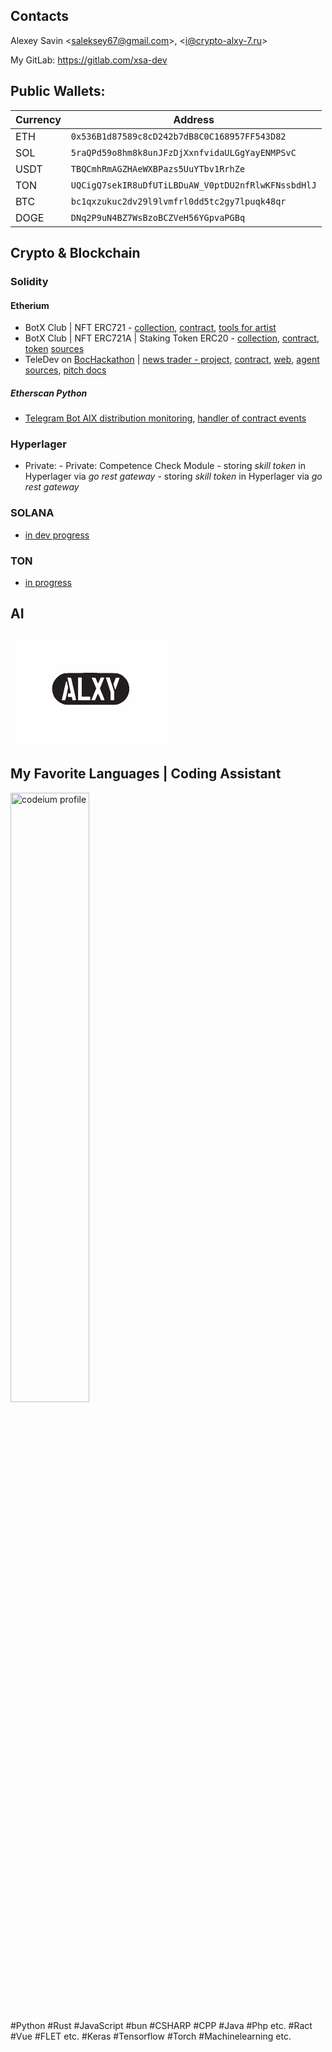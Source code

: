 ## Contacts

Alexey Savin &lt;saleksey67@gmail.com&gt;, &lt;i@crypto-alxy-7.ru&gt;

My GitLab: https://gitlab.com/xsa-dev

## Public Wallets:

| Currency | Address                                              |
|----------|------------------------------------------------------|
| ETH      | `0x536B1d87589c8cD242b7dB8C0C168957FF543D82`         |
| SOL      | `5raQPd59o8hm8k8unJFzDjXxnfvidaULGgYayENMPSvC`       |
| USDT     | `TBQCmhRmAGZHAeWXBPazs5UuYTbv1RrhZe`                 |
| TON      | `UQCigQ7sekIR8uDfUTiLBDuAW_V0ptDU2nfRlwKFNssbdHlJ`   |
| BTC      | `bc1qxzukuc2dv29l9lvmfrl0dd5tc2gy7lpuqk48qr`         |
| DOGE     | `DNq2P9uN4BZ7WsBzoBCZVeH56YGpvaPGBq`                 |

## Crypto & Blockchain

### Solidity

#### Etherium
- BotX Club | NFT ERC721 - [collection](https://opensea.io/collection/bot-x), [contract](https://etherscan.io/token/0x3f948349daab5607c8ec3e7a6cdca9f825aa8e1c#readContract), [tools for artist](http://localhost)
- BotX Club | NFT ERC721A | Staking Token ERC20 - [collection](https://opensea.io/collection/botx-club), [contract](https://etherscan.io/address/0xe017f96e960120f62f4a9dd8780ce7ca5c4d1504#code), [token](https://etherscan.io/token/0xe017f96e960120f62f4a9dd8780ce7ca5c4d1504) [sources](https://github.com/DreamDev0122/Botx-Code)
- TeleDev on [BocHackathon](https://github.com/BocHackathon-4-0) | [news trader - project](https://github.com/BocHackathon-4-0/news-trader), [contract](https://github.com/BocHackathon-4-0/news-trader/tree/main/blockchain), [web](https://github.com/BocHackathon-4-0/news-trader/tree/main/web), [agent sources](https://github.com/BocHackathon-4-0/news-trader/tree/updates-after-hackatone/agents), [pitch docs](https://github.com/BocHackathon-4-0/news-trader/blob/main/docs/pich_docs/pitch.md)

##### Etherscan Python
- [Telegram Bot AIX distribution monitoring](https://t.me/c/1687650710/1882), [handler of contract events](https://etherscan.io/address/0xaBE235136562a5C2B02557E1CaE7E8c85F2a5da0)

### Hyperlager
- Private: - Private: Competence Check Module - storing _skill token_ in Hyperlager via _go rest gateway_ - storing <i>skill token</i> in Hyperlager via <i>go rest gateway</i>

### SOLANA
- [in dev progress](https://solscan.io/tx/5uLg3LyeRDAAKFbSXxRewn5AzmM8CsErnuXBvjBS6VC42A78cT4M96zFUBzTGygjUjA5zPwttaM8iwAxVq3TvEcR?cluster=devnet)

### TON
- [in progress](https://tonsandbox.com/explorer/address/kQDUe600N-kN8bYgFMstDeyL5yWvjx05k-9QFP4n2iDVWdSz)

## AI
<svg xmlns="http://www.w3.org/2000/svg" width="50%" viewBox="0 0 558 408">
<g>
<path d="M 295.63,141.96 L 301.11,141.97 L 312.00,142.00 L 317.24,142.02 L 327.57,142.08 L 332.41,142.11 L 337.20,142.15 L 339.49,142.17 L 344.01,142.21 L 346.15,142.24 L 350.36,142.29 L 352.34,142.31 L 356.20,142.37 L 357.98,142.40 L 361.45,142.46 L 363.03,142.49 L 366.07,142.56 L 367.42,142.60 L 369.99,142.67 L 371.09,142.71 L 373.15,142.79 L 373.98,142.83 L 375.50,142.91 L 376.04,142.96 L 376.97,143.05 L 377.20,143.10 L 381.84,144.29 L 384.85,145.29 L 386.31,145.88 L 389.20,147.15 L 390.59,147.87 L 393.35,149.38 L 394.67,150.22 L 397.28,151.96 L 398.53,152.91 L 400.98,154.87 L 402.15,155.92 L 406.63,160.33 L 408.59,162.80 L 412.31,167.91 L 413.84,170.68 L 415.33,173.48 L 415.99,174.93 L 417.24,177.86 L 417.78,179.37 L 418.79,182.41 L 419.20,183.96 L 419.96,187.09 L 420.23,188.68 L 420.72,191.89 L 420.87,193.52 L 421.08,196.79 L 421.07,198.45 L 420.72,205.78 L 420.13,210.29 L 419.65,212.42 L 418.54,216.61 L 417.78,218.65 L 416.12,222.71 L 415.06,224.76 L 411.91,230.17 L 409.57,233.56 L 408.28,235.13 L 405.63,238.20 L 404.20,239.62 L 401.25,242.37 L 399.67,243.62 L 396.44,246.03 L 394.73,247.11 L 391.23,249.19 L 389.38,250.09 L 385.62,251.82 L 383.64,252.55 L 379.63,253.91 L 377.54,254.45 L 376.13,254.77 L 375.15,254.90 L 374.12,255.03 L 373.50,255.09 L 372.20,255.21 L 371.44,255.26 L 369.82,255.36 L 368.87,255.40 L 366.88,255.49 L 365.73,255.52 L 363.31,255.59 L 361.92,255.63 L 359.01,255.68 L 357.36,255.71 L 353.91,255.76 L 351.97,255.78 L 347.93,255.81 L 345.67,255.83 L 340.98,255.86 L 338.37,255.87 L 332.97,255.89 L 329.99,255.89 L 323.84,255.90 L 320.45,255.90 L 313.48,255.91 L 309.67,255.91 L 301.83,255.90 L 297.56,255.90 L 288.79,255.89 L 284.04,255.88 L 266.41,255.85 L 255.17,255.82 L 249.89,255.80 L 244.67,255.78 L 242.16,255.77 L 237.21,255.75 L 234.84,255.74 L 230.19,255.72 L 227.98,255.71 L 223.66,255.68 L 221.63,255.67 L 217.66,255.64 L 215.82,255.63 L 212.25,255.60 L 210.62,255.59 L 207.47,255.56 L 206.06,255.55 L 203.36,255.52 L 202.18,255.50 L 199.96,255.47 L 199.05,255.46 L 197.34,255.43 L 196.69,255.41 L 195.53,255.38 L 195.16,255.37 L 194.57,255.34 L 194.50,255.32 L 187.94,253.47 L 183.68,251.89 L 181.63,250.95 L 177.58,248.95 L 175.66,247.80 L 171.86,245.41 L 170.08,244.09 L 166.60,241.35 L 164.99,239.87 L 161.87,236.82 L 160.46,235.19 L 157.74,231.88 L 156.55,230.13 L 154.30,226.57 L 153.36,224.72 L 152.12,222.00 L 151.33,219.98 L 150.95,218.89 L 149.51,214.35 L 148.92,211.99 L 147.86,207.26 L 147.53,205.05 L 147.23,202.89 L 147.15,201.88 L 147.01,199.95 L 147.02,199.09 L 147.14,196.38 L 147.32,194.27 L 147.45,193.15 L 147.74,190.88 L 147.91,189.79 L 148.28,187.65 L 148.47,186.71 L 150.76,178.99 L 152.89,174.01 L 154.22,171.64 L 157.04,166.99 L 158.69,164.82 L 162.14,160.57 L 164.06,158.64 L 168.04,154.89 L 170.19,153.24 L 174.60,150.09 L 176.94,148.76 L 181.71,146.29 L 184.19,145.34 L 189.22,143.63 L 191.80,143.10 L 192.96,142.96 L 194.19,142.87 L 195.02,142.83 L 196.81,142.75 L 197.91,142.71 L 200.24,142.63 L 201.58,142.60 L 204.40,142.53 L 205.97,142.49 L 209.23,142.43 L 211.02,142.40 L 214.69,142.34 L 216.66,142.31 L 220.70,142.26 L 222.85,142.24 L 227.21,142.19 L 229.51,142.17 L 234.16,142.13 L 236.59,142.11 L 246.52,142.05 L 251.76,142.02 L 262.41,141.98 L 267.89,141.97 L 278.94,141.95 L 284.50,141.95 M 197.43,172.23 L 197.18,172.98 L 196.88,174.07 L 196.67,174.89 L 196.21,176.69 L 195.93,177.84 L 195.34,180.27 L 195.00,181.69 L 194.30,184.67 L 193.91,186.33 L 193.11,189.77 L 192.68,191.63 L 191.81,195.43 L 191.35,197.44 L 190.42,201.53 L 189.95,203.65 L 187.22,215.81 L 186.38,219.53 L 186.00,221.25 L 185.24,224.60 L 184.91,226.10 L 184.26,228.98 L 183.98,230.21 L 183.46,232.52 L 183.25,233.44 L 182.87,235.11 L 182.74,235.67 L 182.53,236.60 L 182.50,236.75 L 182.29,237.69 L 182.33,238.00 L 182.54,238.53 L 182.89,238.68 L 183.79,238.91 L 184.61,238.95 L 185.49,238.98 L 186.03,238.99 L 187.21,239.00 L 187.91,239.00 L 190.89,238.93 L 192.31,238.79 L 192.79,238.65 L 193.62,238.35 L 193.87,238.12 L 194.28,237.60 L 194.39,237.25 L 194.58,236.48 L 194.80,235.58 L 194.94,234.95 L 195.26,233.59 L 195.45,232.75 L 195.85,230.99 L 196.07,229.98 L 196.54,227.88 L 196.80,226.72 L 197.33,224.35 L 197.61,223.07 L 198.78,217.78 L 199.39,214.96 L 203.88,194.42 L 201.56,183.66 L 200.77,180.09 L 200.31,178.08 L 200.11,177.25 L 199.72,175.71 L 199.55,175.10 L 199.21,173.98 L 199.06,173.56 L 198.77,172.81 L 198.63,172.57 L 198.36,172.15 L 198.23,172.06 L 197.72,171.95 M 204.75,159.09 L 203.33,159.14 L 202.94,159.24 L 202.35,159.51 L 202.28,159.74 L 202.27,160.29 L 202.39,160.70 L 202.66,161.74 L 202.95,162.92 L 203.13,163.73 L 203.54,165.48 L 203.78,166.53 L 204.28,168.76 L 204.56,170.02 L 205.15,172.62 L 205.46,174.04 L 206.10,176.93 L 206.44,178.46 L 207.81,184.73 L 208.51,187.94 L 209.90,194.34 L 210.55,197.34 L 211.18,200.29 L 211.48,201.67 L 212.05,204.35 L 212.31,205.56 L 212.79,207.88 L 213.00,208.88 L 213.39,210.75 L 213.54,211.48 L 213.80,212.80 L 213.88,213.23 L 214.00,213.92 L 214.00,213.99 L 213.65,214.38 L 213.10,214.61 L 212.70,214.70 L 210.80,215.00 L 205.17,215.00 L 204.08,220.05 L 203.32,223.89 L 203.14,224.91 L 203.09,225.28 L 203.00,225.92 L 203.00,226.05 L 203.58,226.42 L 204.50,226.63 L 205.16,226.72 L 206.62,226.88 L 207.50,226.92 L 209.35,227.00 L 217.73,227.00 L 219.00,233.00 L 220.27,239.00 L 225.67,239.00 L 227.98,238.92 L 229.27,238.78 L 229.77,238.67 L 230.68,238.43 L 230.98,238.27 L 231.47,237.94 L 231.55,237.74 L 231.55,237.41 L 231.51,237.00 L 231.46,236.70 L 231.23,235.27 L 231.04,234.21 L 230.59,231.89 L 230.30,230.44 L 229.67,227.34 L 229.29,225.54 L 228.49,221.78 L 228.04,219.69 L 227.10,215.37 L 226.58,213.03 L 225.52,208.26 L 224.95,205.75 L 223.79,200.64 L 223.18,197.99 L 214.34,159.50 L 208.08,159.20 L 206.20,159.12 L 205.17,159.09 M 240.00,159.00 L 240.00,239.00 L 282.00,239.00 L 282.00,227.00 L 252.00,227.00 L 252.00,159.00 M 320.22,159.00 L 315.38,169.97 L 313.44,174.17 L 312.26,176.57 L 311.76,177.50 L 310.82,179.16 L 310.50,179.63 L 310.19,180.04 L 310.08,180.14 L 309.89,180.27 L 309.85,180.22 L 309.62,179.87 L 309.39,179.45 L 309.23,179.15 L 308.53,177.74 L 308.07,176.77 L 307.08,174.67 L 306.52,173.44 L 305.36,170.88 L 304.76,169.50 L 300.36,159.50 L 294.09,159.20 L 291.69,159.15 L 290.33,159.18 L 289.81,159.22 L 288.87,159.33 L 288.61,159.41 L 288.24,159.59 L 288.31,159.70 L 288.56,160.24 L 288.88,160.95 L 289.10,161.46 L 289.59,162.60 L 289.89,163.30 L 290.54,164.80 L 290.91,165.67 L 291.68,167.49 L 292.10,168.50 L 292.98,170.58 L 293.45,171.70 L 295.41,176.38 L 296.47,178.91 L 304.14,197.32 L 295.57,217.59 L 292.24,225.51 L 291.24,227.90 L 290.79,229.00 L 289.91,231.14 L 289.52,232.08 L 288.78,233.89 L 288.47,234.65 L 287.89,236.08 L 287.68,236.63 L 287.29,237.62 L 287.17,237.94 L 287.00,238.43 L 287.00,238.47 L 287.17,238.63 L 287.48,238.69 L 288.25,238.80 L 288.81,238.83 L 290.03,238.87 L 290.76,238.86 L 292.30,238.84 L 293.15,238.80 L 299.29,238.50 L 304.36,226.75 L 306.38,222.19 L 307.62,219.52 L 308.14,218.45 L 309.10,216.52 L 309.44,215.93 L 309.75,215.40 L 309.87,215.24 L 310.06,215.00 L 310.11,215.00 L 310.35,215.24 L 310.61,215.64 L 310.79,215.95 L 311.16,216.62 L 311.39,217.06 L 311.86,217.98 L 312.13,218.52 L 313.28,220.91 L 313.95,222.34 L 315.32,225.35 L 316.04,227.00 L 321.30,239.00 L 326.59,239.00 L 330.50,238.72 L 331.48,238.53 L 331.82,238.42 L 332.39,238.18 L 332.47,238.05 L 332.42,237.47 L 332.22,236.71 L 332.05,236.16 L 331.65,234.96 L 331.39,234.21 L 330.82,232.63 L 330.47,231.71 L 329.75,229.80 L 329.33,228.74 L 328.47,226.55 L 328.00,225.37 L 325.99,220.46 L 324.86,217.80 L 321.69,210.19 L 320.74,207.85 L 320.30,206.77 L 319.47,204.67 L 319.10,203.73 L 318.41,201.92 L 318.12,201.15 L 317.58,199.69 L 317.38,199.11 L 317.02,198.05 L 316.92,197.70 L 316.77,197.10 L 316.77,197.00 L 316.94,196.35 L 317.19,195.60 L 317.38,195.08 L 317.80,193.94 L 318.06,193.25 L 318.62,191.79 L 318.95,190.95 L 320.39,187.33 L 321.25,185.22 L 323.05,180.84 L 324.04,178.50 L 326.86,171.80 L 328.55,167.78 L 329.24,166.13 L 329.91,164.54 L 330.19,163.86 L 330.73,162.58 L 330.94,162.08 L 331.33,161.16 L 331.45,160.85 L 331.67,160.34 L 331.70,160.25 L 331.62,159.67 L 331.19,159.38 L 330.75,159.28 L 329.74,159.11 L 328.99,159.07 L 327.32,159.00 M 338.25,159.00 L 354.98,210.50 L 354.99,224.75 L 355.00,239.00 L 367.00,239.00 L 367.00,208.12 L 350.92,159.00 M 380.70,159.16 L 379.86,159.20 L 373.71,159.50 L 369.40,170.69 L 365.09,181.88 L 367.64,190.69 L 368.67,194.18 L 369.31,196.28 L 369.59,197.15 L 370.11,198.76 L 370.30,199.30 L 370.63,200.20 L 370.70,200.32 L 371.00,200.70 L 371.16,200.78 L 371.48,200.86 L 371.58,200.75 L 371.83,200.21 L 372.14,199.44 L 372.36,198.87 L 372.83,197.63 L 373.11,196.85 L 373.72,195.20 L 374.06,194.26 L 374.78,192.29 L 375.17,191.20 L 375.96,188.98 L 376.38,187.80 L 378.11,182.94 L 379.00,180.42 L 380.76,175.39 L 381.58,173.02 L 383.17,168.43 L 383.82,166.51 L 384.45,164.66 L 384.72,163.86 L 385.21,162.37 L 385.40,161.78 L 385.74,160.72 L 385.84,160.37 L 386.00,159.81 L 386.00,159.75 L 385.52,159.45 L 384.75,159.29 L 384.20,159.24 L 382.98,159.16 L 382.24,159.15 Z" fill="rgb(34,30,31)"/>
<path d="M 0.00,204.00 L 0.00,0.00 L 279.00,0.00 L 558.00,0.00 L 558.00,204.00 L 558.00,408.00 L 279.00,408.00 L 0.00,408.00 L 0.00,204.00 M 377.54,254.45 L 379.63,253.91 L 383.64,252.55 L 385.62,251.82 L 389.38,250.09 L 391.23,249.19 L 394.73,247.11 L 396.44,246.03 L 399.67,243.62 L 401.25,242.37 L 404.20,239.62 L 405.63,238.20 L 408.28,235.13 L 409.57,233.56 L 411.91,230.17 L 415.06,224.76 L 416.12,222.71 L 417.78,218.65 L 418.54,216.61 L 419.65,212.42 L 420.13,210.29 L 420.72,205.78 L 421.07,198.45 L 421.08,196.79 L 420.87,193.52 L 420.72,191.89 L 420.23,188.68 L 419.96,187.09 L 419.20,183.96 L 418.79,182.41 L 417.78,179.37 L 417.24,177.86 L 415.99,174.93 L 415.33,173.48 L 413.84,170.68 L 412.31,167.91 L 408.59,162.80 L 406.63,160.33 L 402.15,155.92 L 400.98,154.87 L 398.53,152.91 L 397.28,151.96 L 394.67,150.22 L 393.35,149.38 L 390.59,147.87 L 389.20,147.15 L 386.31,145.88 L 384.85,145.29 L 381.84,144.29 L 377.20,143.10 L 376.97,143.05 L 376.04,142.96 L 375.50,142.91 L 373.98,142.83 L 373.15,142.79 L 371.09,142.71 L 369.99,142.67 L 367.42,142.60 L 366.07,142.56 L 363.03,142.49 L 361.45,142.46 L 357.98,142.40 L 356.20,142.37 L 352.34,142.31 L 350.36,142.29 L 346.15,142.24 L 344.01,142.21 L 339.49,142.17 L 337.20,142.15 L 332.41,142.11 L 327.57,142.08 L 317.24,142.02 L 312.00,142.00 L 301.11,141.97 L 295.63,141.96 L 284.50,141.95 L 278.94,141.95 L 267.89,141.97 L 262.41,141.98 L 251.76,142.02 L 246.52,142.05 L 236.59,142.11 L 234.16,142.13 L 229.51,142.17 L 227.21,142.19 L 222.85,142.24 L 220.70,142.26 L 216.66,142.31 L 214.69,142.34 L 211.02,142.40 L 209.23,142.43 L 205.97,142.49 L 204.40,142.53 L 201.58,142.60 L 200.24,142.63 L 197.91,142.71 L 196.81,142.75 L 195.02,142.83 L 194.19,142.87 L 192.96,142.96 L 191.80,143.10 L 189.22,143.63 L 184.19,145.34 L 181.71,146.29 L 176.94,148.76 L 174.60,150.09 L 170.19,153.24 L 168.04,154.89 L 164.06,158.64 L 162.14,160.57 L 158.69,164.82 L 157.04,166.99 L 154.22,171.64 L 152.89,174.01 L 150.76,178.99 L 148.47,186.71 L 148.28,187.65 L 147.91,189.79 L 147.74,190.88 L 147.45,193.15 L 147.32,194.27 L 147.14,196.38 L 147.02,199.09 L 147.01,199.95 L 147.15,201.88 L 147.23,202.89 L 147.53,205.05 L 147.86,207.26 L 148.92,211.99 L 149.51,214.35 L 150.95,218.89 L 151.33,219.98 L 152.12,222.00 L 153.36,224.72 L 154.30,226.57 L 156.55,230.13 L 157.74,231.88 L 160.46,235.19 L 161.87,236.82 L 164.99,239.87 L 166.60,241.35 L 170.08,244.09 L 171.86,245.41 L 175.66,247.80 L 177.58,248.95 L 181.63,250.95 L 183.68,251.89 L 187.94,253.47 L 194.50,255.32 L 194.57,255.34 L 195.16,255.37 L 195.53,255.38 L 196.69,255.41 L 197.34,255.43 L 199.05,255.46 L 199.96,255.47 L 202.18,255.50 L 203.36,255.52 L 206.06,255.55 L 207.47,255.56 L 210.62,255.59 L 212.25,255.60 L 215.82,255.63 L 217.66,255.64 L 221.63,255.67 L 223.66,255.68 L 227.98,255.71 L 230.19,255.72 L 234.84,255.74 L 237.21,255.75 L 242.16,255.77 L 244.67,255.78 L 249.89,255.80 L 255.17,255.82 L 266.41,255.85 L 284.04,255.88 L 288.79,255.89 L 297.56,255.90 L 301.83,255.90 L 309.67,255.91 L 313.48,255.91 L 320.45,255.90 L 323.84,255.90 L 329.99,255.89 L 332.97,255.89 L 338.37,255.87 L 340.98,255.86 L 345.67,255.83 L 347.93,255.81 L 351.97,255.78 L 353.91,255.76 L 357.36,255.71 L 359.01,255.68 L 361.92,255.63 L 363.31,255.59 L 365.73,255.52 L 366.88,255.49 L 368.87,255.40 L 369.82,255.36 L 371.44,255.26 L 372.20,255.21 L 373.50,255.09 L 374.12,255.03 L 375.15,254.90 L 376.13,254.77 M 182.50,236.75 L 182.53,236.60 L 182.74,235.67 L 182.87,235.11 L 183.25,233.44 L 183.46,232.52 L 183.98,230.21 L 184.26,228.98 L 184.91,226.10 L 185.24,224.60 L 186.00,221.25 L 186.38,219.53 L 187.22,215.81 L 189.95,203.65 L 190.42,201.53 L 191.35,197.44 L 191.81,195.43 L 192.68,191.63 L 193.11,189.77 L 193.91,186.33 L 194.30,184.67 L 195.00,181.69 L 195.34,180.27 L 195.93,177.84 L 196.21,176.69 L 196.67,174.89 L 196.88,174.07 L 197.18,172.98 L 197.43,172.23 L 197.72,171.95 L 198.23,172.06 L 198.36,172.15 L 198.63,172.57 L 198.77,172.81 L 199.06,173.56 L 199.21,173.98 L 199.55,175.10 L 199.72,175.71 L 200.11,177.25 L 200.31,178.08 L 200.77,180.09 L 201.56,183.66 L 203.88,194.42 L 199.39,214.96 L 198.78,217.78 L 197.61,223.07 L 197.33,224.35 L 196.80,226.72 L 196.54,227.88 L 196.07,229.98 L 195.85,230.99 L 195.45,232.75 L 195.26,233.59 L 194.94,234.95 L 194.80,235.58 L 194.58,236.48 L 194.39,237.25 L 194.28,237.60 L 193.87,238.12 L 193.62,238.35 L 192.79,238.65 L 192.31,238.79 L 190.89,238.93 L 187.91,239.00 L 187.21,239.00 L 186.03,238.99 L 185.49,238.98 L 184.61,238.95 L 183.79,238.91 L 182.89,238.68 L 182.54,238.53 L 182.33,238.00 L 182.29,237.69 M 219.00,233.00 L 217.73,227.00 L 210.36,227.00 L 209.35,227.00 L 207.50,226.92 L 206.62,226.88 L 205.16,226.72 L 204.50,226.63 L 203.58,226.42 L 203.00,226.05 L 203.00,225.92 L 203.09,225.28 L 203.14,224.91 L 203.32,223.89 L 204.08,220.05 L 205.17,215.00 L 209.58,215.00 L 210.80,215.00 L 212.70,214.70 L 213.10,214.61 L 213.65,214.38 L 214.00,213.99 L 214.00,213.92 L 213.88,213.23 L 213.80,212.80 L 213.54,211.48 L 213.39,210.75 L 213.00,208.88 L 212.79,207.88 L 212.31,205.56 L 212.05,204.35 L 211.48,201.67 L 211.18,200.29 L 210.55,197.34 L 209.90,194.34 L 208.51,187.94 L 207.81,184.73 L 206.44,178.46 L 206.10,176.93 L 205.46,174.04 L 205.15,172.62 L 204.56,170.02 L 204.28,168.76 L 203.78,166.53 L 203.54,165.48 L 203.13,163.73 L 202.95,162.92 L 202.66,161.74 L 202.39,160.70 L 202.27,160.29 L 202.28,159.74 L 202.35,159.51 L 202.94,159.24 L 203.33,159.14 L 204.75,159.09 L 205.17,159.09 L 206.20,159.12 L 208.08,159.20 L 214.34,159.50 L 223.18,197.99 L 223.79,200.64 L 224.95,205.75 L 225.52,208.26 L 226.58,213.03 L 227.10,215.37 L 228.04,219.69 L 228.49,221.78 L 229.29,225.54 L 229.67,227.34 L 230.30,230.44 L 230.59,231.89 L 231.04,234.21 L 231.23,235.27 L 231.46,236.70 L 231.51,237.00 L 231.55,237.41 L 231.55,237.74 L 231.47,237.94 L 230.98,238.27 L 230.68,238.43 L 229.77,238.67 L 229.27,238.78 L 227.98,238.92 L 225.67,239.00 L 220.27,239.00 L 219.00,233.00 M 240.00,199.00 L 240.00,159.00 L 246.00,159.00 L 252.00,159.00 L 252.00,193.00 L 252.00,227.00 L 267.00,227.00 L 282.00,227.00 L 282.00,233.00 L 282.00,239.00 L 261.00,239.00 L 240.00,239.00 L 240.00,199.00 M 287.00,238.47 L 287.00,238.43 L 287.17,237.94 L 287.29,237.62 L 287.68,236.63 L 287.89,236.08 L 288.47,234.65 L 288.78,233.89 L 289.52,232.08 L 289.91,231.14 L 290.79,229.00 L 291.24,227.90 L 292.24,225.51 L 295.57,217.59 L 304.14,197.32 L 296.47,178.91 L 295.41,176.38 L 293.45,171.70 L 292.98,170.58 L 292.10,168.50 L 291.68,167.49 L 290.91,165.67 L 290.54,164.80 L 289.89,163.30 L 289.59,162.60 L 289.10,161.46 L 288.88,160.95 L 288.56,160.24 L 288.31,159.70 L 288.24,159.59 L 288.61,159.41 L 288.87,159.33 L 289.81,159.22 L 290.33,159.18 L 291.69,159.15 L 294.09,159.20 L 300.36,159.50 L 304.76,169.50 L 305.36,170.88 L 306.52,173.44 L 307.08,174.67 L 308.07,176.77 L 308.53,177.74 L 309.23,179.15 L 309.39,179.45 L 309.62,179.87 L 309.85,180.22 L 309.89,180.27 L 310.08,180.14 L 310.19,180.04 L 310.50,179.63 L 310.82,179.16 L 311.76,177.50 L 312.26,176.57 L 313.44,174.17 L 315.38,169.97 L 320.22,159.00 L 326.22,159.00 L 327.32,159.00 L 328.99,159.07 L 329.74,159.11 L 330.75,159.28 L 331.19,159.38 L 331.62,159.67 L 331.70,160.25 L 331.67,160.34 L 331.45,160.85 L 331.33,161.16 L 330.94,162.08 L 330.73,162.58 L 330.19,163.86 L 329.91,164.54 L 329.24,166.13 L 328.55,167.78 L 326.86,171.80 L 324.04,178.50 L 323.05,180.84 L 321.25,185.22 L 320.39,187.33 L 318.95,190.95 L 318.62,191.79 L 318.06,193.25 L 317.80,193.94 L 317.38,195.08 L 317.19,195.60 L 316.94,196.35 L 316.77,197.00 L 316.77,197.10 L 316.92,197.70 L 317.02,198.05 L 317.38,199.11 L 317.58,199.69 L 318.12,201.15 L 318.41,201.92 L 319.10,203.73 L 319.47,204.67 L 320.30,206.77 L 320.74,207.85 L 321.69,210.19 L 324.86,217.80 L 325.99,220.46 L 328.00,225.37 L 328.47,226.55 L 329.33,228.74 L 329.75,229.80 L 330.47,231.71 L 330.82,232.63 L 331.39,234.21 L 331.65,234.96 L 332.05,236.16 L 332.22,236.71 L 332.42,237.47 L 332.47,238.05 L 332.39,238.18 L 331.82,238.42 L 331.48,238.53 L 330.50,238.72 L 326.59,239.00 L 321.30,239.00 L 316.04,227.00 L 315.32,225.35 L 313.95,222.34 L 313.28,220.91 L 312.13,218.52 L 311.86,217.98 L 311.39,217.06 L 311.16,216.62 L 310.79,215.95 L 310.61,215.64 L 310.35,215.24 L 310.11,215.00 L 310.06,215.00 L 309.87,215.24 L 309.75,215.40 L 309.44,215.93 L 309.10,216.52 L 308.14,218.45 L 307.62,219.52 L 306.38,222.19 L 304.36,226.75 L 299.29,238.50 L 293.15,238.80 L 292.30,238.84 L 290.76,238.86 L 290.03,238.87 L 288.81,238.83 L 288.25,238.80 L 287.48,238.69 L 287.17,238.63 M 354.99,224.75 L 354.98,210.50 L 346.62,184.75 L 338.25,159.00 L 344.59,159.00 L 350.92,159.00 L 358.96,183.56 L 367.00,208.12 L 367.00,223.56 L 367.00,239.00 L 361.00,239.00 L 355.00,239.00 L 354.99,224.75 M 370.70,200.32 L 370.63,200.20 L 370.30,199.30 L 370.11,198.76 L 369.59,197.15 L 369.31,196.28 L 368.67,194.18 L 367.64,190.69 L 365.09,181.88 L 369.40,170.69 L 373.71,159.50 L 379.86,159.20 L 380.70,159.16 L 382.24,159.15 L 382.98,159.16 L 384.20,159.24 L 384.75,159.29 L 385.52,159.45 L 386.00,159.75 L 386.00,159.81 L 385.84,160.37 L 385.74,160.72 L 385.40,161.78 L 385.21,162.37 L 384.72,163.86 L 384.45,164.66 L 383.82,166.51 L 383.17,168.43 L 381.58,173.02 L 380.76,175.39 L 379.00,180.42 L 378.11,182.94 L 376.38,187.80 L 375.96,188.98 L 375.17,191.20 L 374.78,192.29 L 374.06,194.26 L 373.72,195.20 L 373.11,196.85 L 372.83,197.63 L 372.36,198.87 L 372.14,199.44 L 371.83,200.21 L 371.58,200.75 L 371.48,200.86 L 371.16,200.78 L 371.00,200.70 Z" fill="rgb(254,254,254)"/>
</g>
</svg>

## My Favorite Languages | Coding Assistant
<img src="https://codeium.com/profile/alxy-sci-dev/card.png" alt="codeium profile" width="50%"/>

#Python #Rust #JavaScript #bun #CSHARP #CPP #Java #Php etc.
#Ract #Vue #FLET etc.
#Keras #Tensorflow #Torch #Machinelearning etc.
